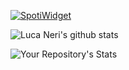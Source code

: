 [![SpotiWidget](https://spotiwidget.vercel.app/widget?uid=4bw23f1cynjwq4gzvf5snax3x&theme=natemoo-re&invert_artist_title=false&cover=true&progress_bar=true&progress_color=%23B3B3B3&sound_waves=true&sound_waves_color=%231ED760&background=true&background_color=%23000000)](https://github.com/Hecsall/spotiwidget)

![Luca Neri's github stats](https://readme-stats.clckblog.space/api?username=LucaNeri92&show_icons=true&theme=midnight-purple#gh-dark-mode-only)

![Your Repository's Stats](https://github-readme-stats.vercel.app/api/top-langs/?username=LucaNeri92&theme=blue-green)
